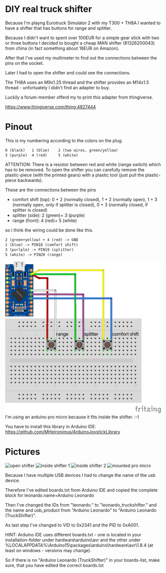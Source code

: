 # DIY real truck shifter

Because I'm playng Eurotruck Simulator 2 with my T300 + TH8A I wanted to have a shifter that has buttons for range and splitter.

Because I didn't want to spent over 100EUR for a simple gear stick with two or three buttons I decided to bought a cheap MAN shifter (81326200043) from china (in fact something about 16EUR on Amazon).

After that I've used my multimeter to find out the connections between the pins on the socket.

Later I had to open the shifter and could see the connections.

The TH8A uses an M9x1.25 thread and the shifter provides an M14x1.5 thread - unfortuately I didn't find an adapter to buy.

Luckily a forum-member offerd my to print this adapter from thingiverse.

https://www.thingiverse.com/thing:4827444

# Pinout

This is my numbering according to the colors on the plug.
```
0 (black)   1 (blue)    2 (two wires, green/yellow)
3 (purple)  4 (red)     5 (white)
```
ATTENTION: There is a resistor between red and white (range switch) which has to be removed.
To open the shifter you can carefully remove the plastic-piece (with the printed gears) with a plastic tool (just pull the plastic-piece backwards).

These are the connections between the pins
- comfort shift (top): 0 + 2 (normally closed), 1 + 2 (normally open), 1 + 3 (normally open, only if splitter is closed), 0 + 3 (normally closed, if splitter is closed)
- splitter (side): 2 (green)+ 3 (purple)
- range (front): 4 (red)+ 5 (white)

so i think the wiring could be done like this.
```
2 (green+yellow) + 4 (red) -> GND
1 (blue) -> PIN18 (comfort shift)
3 (purlple) -> PIN19 (splitter)
5 (white) -> PIN20 (range)
```

![wiring diagram (leonardo)](images/wiring_diagram_promicro.png)
I'm using an arduino pro micro because it fits inside the shifter. :-)

You have to install this library in Arduino IDE: https://github.com/MHeironimus/ArduinoJoystickLibrary

# Pictures
![open shifter](images/open_shifter.png)
![inside shifter 1](images/inside_shifter_1.png)
![inside shifter 2](images/inside_shifter_2.png)
![mounted pro micro](images/mounted_pro_micro.png)


Because I have multiple USB devices I had to change the name of the usb device.

Therefore I've edited boards.txt from Arduino IDE and copied the complete block for leonardo.name=Arduino Leonardo

Then I've changed the IDs from "leonardo." to "leonardo_truckshifter." and the name and usb_product from "Arduino Leonardo" to "Arduino Leonardo (TruckShifter)".

As last step I've changed to VID to 0x2341 and the PID to 0xA001.

HINT: Arduino IDE uses different boards.txt - one is located in your installation-folder under hardware\arduino\avr and the other under %LOCALAPPDATA%\Arduino15\packages\arduino\hardware\avr\1.8.4 (at least on windows - versions may change).

So if there is no "Arduino Leonardo (TruckShifter)" in your boards-list, make sure, that you have edited the correct boards.txt
